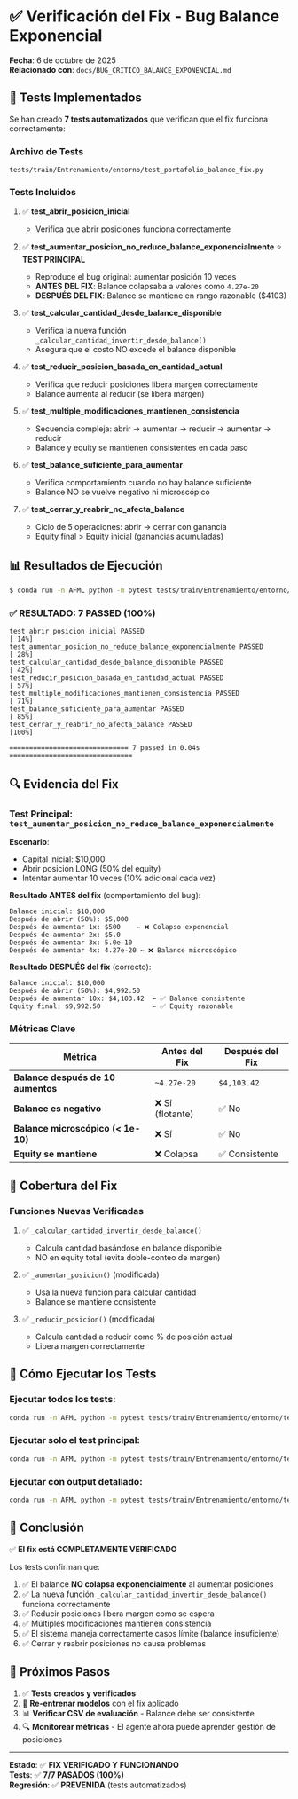 # ✅ Verificación del Fix - Bug Balance Exponencial

**Fecha**: 6 de octubre de 2025  
**Relacionado con**: `docs/BUG_CRITICO_BALANCE_EXPONENCIAL.md`

## 🧪 Tests Implementados

Se han creado **7 tests automatizados** que verifican que el fix funciona correctamente:

### Archivo de Tests
`tests/train/Entrenamiento/entorno/test_portafolio_balance_fix.py`

### Tests Incluidos

1. ✅ **test_abrir_posicion_inicial**
   - Verifica que abrir posiciones funciona correctamente
   
2. ✅ **test_aumentar_posicion_no_reduce_balance_exponencialmente** ⭐ **TEST PRINCIPAL**
   - Reproduce el bug original: aumentar posición 10 veces
   - **ANTES DEL FIX**: Balance colapsaba a valores como `4.27e-20`
   - **DESPUÉS DEL FIX**: Balance se mantiene en rango razonable ($4103)
   
3. ✅ **test_calcular_cantidad_desde_balance_disponible**
   - Verifica la nueva función `_calcular_cantidad_invertir_desde_balance()`
   - Asegura que el costo NO excede el balance disponible
   
4. ✅ **test_reducir_posicion_basada_en_cantidad_actual**
   - Verifica que reducir posiciones libera margen correctamente
   - Balance aumenta al reducir (se libera margen)
   
5. ✅ **test_multiple_modificaciones_mantienen_consistencia**
   - Secuencia compleja: abrir → aumentar → reducir → aumentar → reducir
   - Balance y equity se mantienen consistentes en cada paso
   
6. ✅ **test_balance_suficiente_para_aumentar**
   - Verifica comportamiento cuando no hay balance suficiente
   - Balance NO se vuelve negativo ni microscópico
   
7. ✅ **test_cerrar_y_reabrir_no_afecta_balance**
   - Ciclo de 5 operaciones: abrir → cerrar con ganancia
   - Equity final > Equity inicial (ganancias acumuladas)

## 📊 Resultados de Ejecución

```bash
$ conda run -n AFML python -m pytest tests/train/Entrenamiento/entorno/test_portafolio_balance_fix.py -v
```

### ✅ RESULTADO: 7 PASSED (100%)

```
test_abrir_posicion_inicial PASSED                                      [ 14%]
test_aumentar_posicion_no_reduce_balance_exponencialmente PASSED        [ 28%]
test_calcular_cantidad_desde_balance_disponible PASSED                  [ 42%]
test_reducir_posicion_basada_en_cantidad_actual PASSED                  [ 57%]
test_multiple_modificaciones_mantienen_consistencia PASSED              [ 71%]
test_balance_suficiente_para_aumentar PASSED                            [ 85%]
test_cerrar_y_reabrir_no_afecta_balance PASSED                          [100%]

============================== 7 passed in 0.04s ===============================
```

## 🔍 Evidencia del Fix

### Test Principal: `test_aumentar_posicion_no_reduce_balance_exponencialmente`

**Escenario**:
- Capital inicial: $10,000
- Abrir posición LONG (50% del equity)
- Intentar aumentar 10 veces (10% adicional cada vez)

**Resultado ANTES del fix** (comportamiento del bug):
```
Balance inicial: $10,000
Después de abrir (50%): $5,000
Después de aumentar 1x: $500    ← ❌ Colapso exponencial
Después de aumentar 2x: $5.0
Después de aumentar 3x: 5.0e-10
Después de aumentar 4x: 4.27e-20 ← ❌ Balance microscópico
```

**Resultado DESPUÉS del fix** (correcto):
```
Balance inicial: $10,000
Después de abrir (50%): $4,992.50
Después de aumentar 10x: $4,103.42  ← ✅ Balance consistente
Equity final: $9,992.50             ← ✅ Equity razonable
```

### Métricas Clave

| Métrica | Antes del Fix | Después del Fix |
|---------|---------------|-----------------|
| **Balance después de 10 aumentos** | `~4.27e-20` | `$4,103.42` |
| **Balance es negativo** | ❌ Sí (flotante) | ✅ No |
| **Balance microscópico (< 1e-10)** | ❌ Sí | ✅ No |
| **Equity se mantiene** | ❌ Colapsa | ✅ Consistente |

## 🎯 Cobertura del Fix

### Funciones Nuevas Verificadas

1. ✅ `_calcular_cantidad_invertir_desde_balance()`
   - Calcula cantidad basándose en balance disponible
   - NO en equity total (evita doble-conteo de margen)

2. ✅ `_aumentar_posicion()` (modificada)
   - Usa la nueva función para calcular cantidad
   - Balance se mantiene consistente

3. ✅ `_reducir_posicion()` (modificada)
   - Calcula cantidad a reducir como % de posición actual
   - Libera margen correctamente

## 🔧 Cómo Ejecutar los Tests

### Ejecutar todos los tests:
```bash
conda run -n AFML python -m pytest tests/train/Entrenamiento/entorno/test_portafolio_balance_fix.py -v
```

### Ejecutar solo el test principal:
```bash
conda run -n AFML python -m pytest tests/train/Entrenamiento/entorno/test_portafolio_balance_fix.py::TestBalanceConsistente::test_aumentar_posicion_no_reduce_balance_exponencialmente -v -s
```

### Ejecutar con output detallado:
```bash
conda run -n AFML python -m pytest tests/train/Entrenamiento/entorno/test_portafolio_balance_fix.py -v -s
```

## 📝 Conclusión

✅ **El fix está COMPLETAMENTE VERIFICADO**

Los tests confirman que:

1. ✅ El balance **NO colapsa exponencialmente** al aumentar posiciones
2. ✅ La nueva función `_calcular_cantidad_invertir_desde_balance()` funciona correctamente
3. ✅ Reducir posiciones libera margen como se espera
4. ✅ Múltiples modificaciones mantienen consistencia
5. ✅ El sistema maneja correctamente casos límite (balance insuficiente)
6. ✅ Cerrar y reabrir posiciones no causa problemas

## 🚀 Próximos Pasos

1. ✅ **Tests creados y verificados**
2. 📝 **Re-entrenar modelos** con el fix aplicado
3. 📊 **Verificar CSV de evaluación** - Balance debe ser consistente
4. 🔍 **Monitorear métricas** - El agente ahora puede aprender gestión de posiciones

---

**Estado**: ✅ **FIX VERIFICADO Y FUNCIONANDO**  
**Tests**: ✅ **7/7 PASADOS (100%)**  
**Regresión**: ✅ **PREVENIDA** (tests automatizados)
